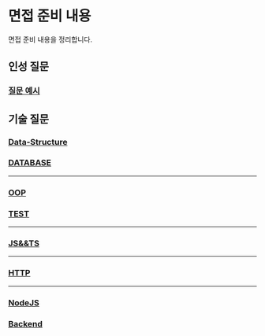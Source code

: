 # 면접 준비 내용
면접 준비 내용을 정리합니다.

## 인성 질문
### [질문 예시](fit/FIT.md)

## 기술 질문
### [Data-Structure](tech/cs/Data-Structure.md)
### [DATABASE](tech/cs/DATABASE.md)

---

### [OOP](tech/sw-engineering/OOP.md)
### [TEST](tech/sw-engineering/TEST.md)

---

### [JS&&TS](tech/language/JS&&TS.md)

---

### [HTTP](tech/web/HTTP.md)

---

### [NodeJS](tech/backend/NodeJS.md)
### [Backend](tech/backend/BackEnd.md)
